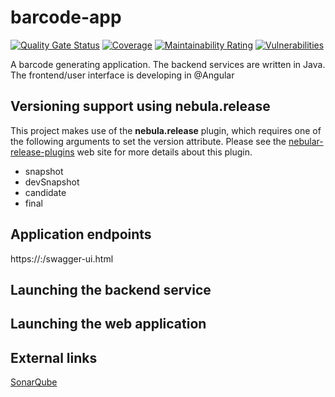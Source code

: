 # barcode-app
[![Quality Gate Status](https://sonarcloud.io/api/project_badges/measure?project=netlykos_barcode-app&metric=alert_status)](https://sonarcloud.io/dashboard?id=netlykos_barcode-app)
[![Coverage](https://sonarcloud.io/api/project_badges/measure?project=netlykos_barcode-app&metric=coverage)](https://sonarcloud.io/dashboard?id=netlykos_barcode-app)
[![Maintainability Rating](https://sonarcloud.io/api/project_badges/measure?project=netlykos_barcode-app&metric=sqale_rating)](https://sonarcloud.io/dashboard?id=netlykos_barcode-app)
[![Vulnerabilities](https://sonarcloud.io/api/project_badges/measure?project=netlykos_barcode-app&metric=vulnerabilities)](https://sonarcloud.io/dashboard?id=netlykos_barcode-app)

A barcode generating application. The backend services are written in Java. The frontend/user interface is developing in @Angular

## Versioning support using __nebula.release__

This project makes use of the __nebula.release__ plugin, which requires one of the following arguments to set the version attribute. Please see the [nebular-release-plugins](https://github.com/nebula-plugins/nebula-release-plugin) web site for more details about this plugin.

* snapshot
* devSnapshot
* candidate
* final

## Application endpoints

https://<host>:<port>/swagger-ui.html

## Launching the backend service


## Launching the web application


## External links

[SonarQube](https://sonarcloud.io/project/overview?id=netlykos_barcode-app)


